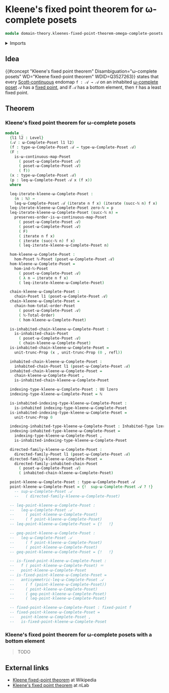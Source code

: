 # Kleene's fixed point theorem for ω-complete posets

```agda
module domain-theory.kleenes-fixed-point-theorem-omega-complete-posets where
```

<details><summary>Imports</summary>

```agda
open import domain-theory.directed-families-posets
open import domain-theory.omega-complete-posets
open import domain-theory.omega-continuous-maps-posets

open import elementary-number-theory.decidable-total-order-natural-numbers
open import elementary-number-theory.inequality-natural-numbers
open import elementary-number-theory.natural-numbers

open import foundation.dependent-pair-types
open import foundation.fixed-points-endofunctions
open import foundation.identity-types
open import foundation.inhabited-types
open import foundation.iterating-functions
open import foundation.logical-equivalences
open import foundation.propositional-truncations
open import foundation.universe-levels

open import order-theory.bottom-elements-posets
open import order-theory.chains-posets
open import order-theory.inflattices
open import order-theory.inhabited-chains-posets
open import order-theory.order-preserving-maps-posets
open import order-theory.posets
open import order-theory.suplattices
```

</details>

## Idea

{{#concept "Kleene's fixed point theorem" Disambiguation="ω-complete posets" WD="Kleene fixed-point theorem" WDID=Q3527263}}
states that every [Scott-continuous](domain-theory.ω-continuous-maps-posets.md)
endomap `f : 𝒜 → 𝒜` on an inhabited
[ω-complete poset](domain-theory.omega-complete-posets.md) `𝒜` has a
[fixed point](foundation.fixed-points-endofunctions.md), and if `𝒜` has a bottom
element, then `f` has a least fixed point.

## Theorem

### Kleene's fixed point theorem for ω-complete posets

```agda
module _
  {l1 l2 : Level}
  (𝒜 : ω-Complete-Poset l1 l2)
  (f : type-ω-Complete-Poset 𝒜 → type-ω-Complete-Poset 𝒜)
  (F :
    is-ω-continuous-map-Poset
      ( poset-ω-Complete-Poset 𝒜)
      ( poset-ω-Complete-Poset 𝒜)
      ( f))
  (x : type-ω-Complete-Poset 𝒜)
  (p : leq-ω-Complete-Poset 𝒜 x (f x))
  where

  leq-iterate-kleene-ω-Complete-Poset :
    (n : ℕ) →
    leq-ω-Complete-Poset 𝒜 (iterate n f x) (iterate (succ-ℕ n) f x)
  leq-iterate-kleene-ω-Complete-Poset zero-ℕ = p
  leq-iterate-kleene-ω-Complete-Poset (succ-ℕ n) =
    preserves-order-is-ω-continuous-map-Poset
      ( poset-ω-Complete-Poset 𝒜)
      ( poset-ω-Complete-Poset 𝒜)
      ( F)
      ( iterate n f x)
      ( iterate (succ-ℕ n) f x)
      ( leq-iterate-kleene-ω-Complete-Poset n)

  hom-kleene-ω-Complete-Poset :
    hom-Poset ℕ-Poset (poset-ω-Complete-Poset 𝒜)
  hom-kleene-ω-Complete-Poset =
    hom-ind-ℕ-Poset
      ( poset-ω-Complete-Poset 𝒜)
      ( λ n → iterate n f x)
      ( leq-iterate-kleene-ω-Complete-Poset)

  chain-kleene-ω-Complete-Poset :
    chain-Poset l1 (poset-ω-Complete-Poset 𝒜)
  chain-kleene-ω-Complete-Poset =
    chain-hom-total-order-Poset
      ( poset-ω-Complete-Poset 𝒜)
      ( ℕ-Total-Order)
      ( hom-kleene-ω-Complete-Poset)

  is-inhabited-chain-kleene-ω-Complete-Poset :
    is-inhabited-chain-Poset
      ( poset-ω-Complete-Poset 𝒜)
      ( chain-kleene-ω-Complete-Poset)
  is-inhabited-chain-kleene-ω-Complete-Poset =
    unit-trunc-Prop (x , unit-trunc-Prop (0 , refl))

  inhabited-chain-kleene-ω-Complete-Poset :
    inhabited-chain-Poset l1 (poset-ω-Complete-Poset 𝒜)
  inhabited-chain-kleene-ω-Complete-Poset =
    chain-kleene-ω-Complete-Poset ,
    is-inhabited-chain-kleene-ω-Complete-Poset

  indexing-type-kleene-ω-Complete-Poset : UU lzero
  indexing-type-kleene-ω-Complete-Poset = ℕ

  is-inhabited-indexing-type-kleene-ω-Complete-Poset :
    is-inhabited indexing-type-kleene-ω-Complete-Poset
  is-inhabited-indexing-type-kleene-ω-Complete-Poset =
    unit-trunc-Prop 0

  indexing-inhabited-type-kleene-ω-Complete-Poset : Inhabited-Type lzero
  indexing-inhabited-type-kleene-ω-Complete-Poset =
    indexing-type-kleene-ω-Complete-Poset ,
    is-inhabited-indexing-type-kleene-ω-Complete-Poset

  directed-family-kleene-ω-Complete-Poset :
    directed-family-Poset l1 (poset-ω-Complete-Poset 𝒜)
  directed-family-kleene-ω-Complete-Poset =
    directed-family-inhabited-chain-Poset
      ( poset-ω-Complete-Poset 𝒜)
      ( inhabited-chain-kleene-ω-Complete-Poset)

  point-kleene-ω-Complete-Poset : type-ω-Complete-Poset 𝒜
  point-kleene-ω-Complete-Poset = {!  sup-ω-Complete-Poset 𝒜 ? !}
    -- sup-ω-Complete-Poset 𝒜
    --   ( directed-family-kleene-ω-Complete-Poset)

  -- leq-point-kleene-ω-Complete-Poset :
  --   leq-ω-Complete-Poset 𝒜
  --     ( point-kleene-ω-Complete-Poset)
  --     ( f point-kleene-ω-Complete-Poset)
  -- leq-point-kleene-ω-Complete-Poset = {!   !}

  -- geq-point-kleene-ω-Complete-Poset :
  --   leq-ω-Complete-Poset 𝒜
  --     ( f point-kleene-ω-Complete-Poset)
  --     ( point-kleene-ω-Complete-Poset)
  -- geq-point-kleene-ω-Complete-Poset = {!   !}

  -- is-fixed-point-kleene-ω-Complete-Poset :
  --   f ( point-kleene-ω-Complete-Poset) ＝
  --   point-kleene-ω-Complete-Poset
  -- is-fixed-point-kleene-ω-Complete-Poset =
  --   antisymmetric-leq-ω-Complete-Poset 𝒜
  --     ( f (point-kleene-ω-Complete-Poset))
  --     ( point-kleene-ω-Complete-Poset)
  --     ( geq-point-kleene-ω-Complete-Poset)
  --     ( leq-point-kleene-ω-Complete-Poset)

  -- fixed-point-kleene-ω-Complete-Poset : fixed-point f
  -- fixed-point-kleene-ω-Complete-Poset =
  --   point-kleene-ω-Complete-Poset ,
  --   is-fixed-point-kleene-ω-Complete-Poset
```

### Kleene's fixed point theorem for ω-complete posets with a bottom element

> TODO

## External links

- [Kleene fixed-point theorem](https://en.wikipedia.org/wiki/Kleene_fixed-point_theorem)
  at Wikipedia
- [Kleene's fixed point theorem](https://ncatlab.org/nlab/show/Kleene%27s+fixed+point+theorem)
  at $n$Lab
